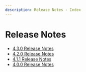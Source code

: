 ```yaml
---
description: Release Notes - Index
---
```


# Release Notes

* [4.3.0 Release Notes](/release-notes/release-notes-4-3-0.md)
* [4.2.0 Release Notes](/release-notes/release-notes-4-2-0.md)
* [4.1.1 Release Notes](/release-notes/release-notes-4-1-1.md)
* [4.0.0 Release Notes](/release-notes/release-notes-4-0-0.md)
